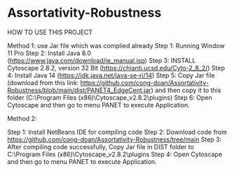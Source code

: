 # Assortativity-Robustness
HOW TO USE THIS PROJECT

Method 1: use Jar file which was complied already
Step 1: Running Window 11 Pro
Step 2: Install Java 8.0 (https://www.java.com/download/ie_manual.jsp)
Step 3: INSTALL Cytoscape 2.8.2, version 32 Bit (https://chianti.ucsd.edu/Cyto-2_8_2/)
Step 4: Install Java 14 (https://jdk.java.net/java-se-ri/14)
Step 5: Copy Jar file (download from this link: https://github.com/cong-doan/Assortativity-Robustness/blob/main/dist/PANET4_EdgeCent.jar) and then copy it to this folder (C:\Program Files (x86)\Cytoscape_v2.8.2\plugins)
Step 6: Open Cytoscape and then go to menu PANET to execute Application.

Method 2:

Step 1: Install NetBeans IDE for compiling code
Step 2: Download code from https://github.com/cong-doan/Assortativity-Robustness/tree/main
Step 3: After compiling code successfully, Copy Jar file in DIST folder to C:\Program Files (x86)\Cytoscape_v2.8.2\plugins
Step 4: Open Cytoscape and then go to menu PANET to execute Application.
